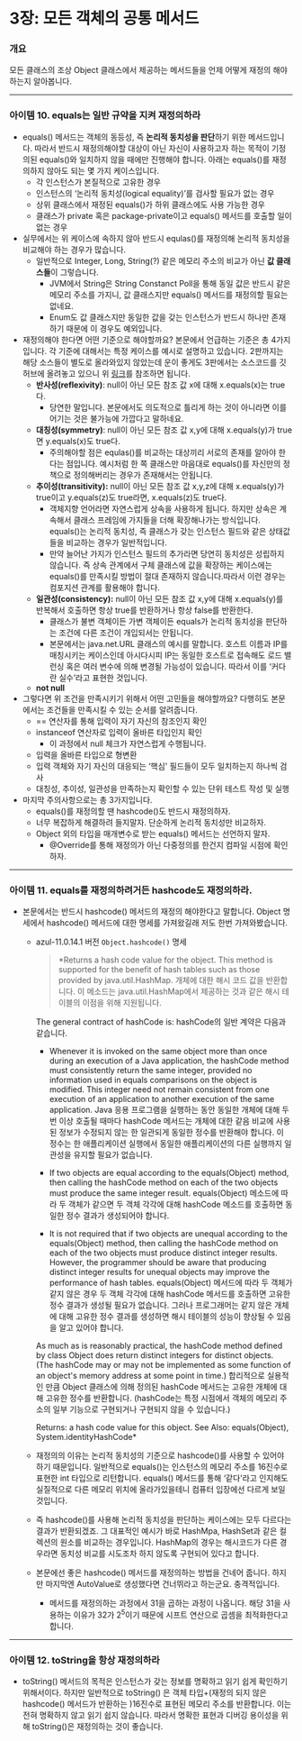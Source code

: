 # 3장: 모든 객체의 공통 메서드

### 개요

모든 클래스의 조상 Object 클래스에서 제공하는 메서드들을 언제 어떻게 재정의 해야하는지 알아봅니다.

---

### 아이템 10. equals는 일반 규약을 지켜 재정의하라

- equals() 메서드는 객체의 동등성, 즉 **논리적 동치성을 판단**하기 위한 메서드입니다. 따라서 반드시 재정의해야할 대상이 아닌 자신이 사용하고자 하는 목적이 기정의된 equals()와 일치하지 않을 때에만 진행해야 합니다. 아래는 equals()를 재정의하지 않아도 되는 몇 가지 케이스입니다.
    - 각 인스턴스가 본질적으로 고유한 경우
    - 인스턴스의 ‘논리적 동치성(logical equality)’를 검사할 필요가 없는 경우
    - 상위 클래스에서 재정된 equals()가 하위 클래스에도 사용 가능한 경우
    - 클래스가 private 혹은 package-private이고 equals() 메서드를 호출할 일이 없는 경우
- 실무에서는 위 케이스에 속하지 않아 반드시 equlas()를 재정의해 논리적 동치성을 비교해야 하는 경우가 많습니다.
    - 일반적으로 Integer, Long, String(?) 같은 메모리 주소의 비교가 아닌 **값 클래스들**이 그렇습니다.
        - JVM에서 String은 String Constanct Poll을 통해 동일 값은 반드시 같은 메모리 주소를 가지니, 값 클래스지만 equals() 메서드를 재정의할 필요는 없네요.
        - Enum도 값 클래스지만 동일한 값을 갖는 인스턴스가 반드시 하나만 존재하기 때문에 이 경우도 예외입니다.
- 재정의해야 한다면 어떤 기준으로 해야할까요? 본문에서 언급하는 기준은 총 4가지입니다. 각 기준에 대해서는 특정 케이스를 예시로 설명하고 있습니다. 2판까지는 해당 소스들이 별도로 올라와있지 않았는데 운이 좋게도 3판에서는 소스코드를 깃허브에 올려놓고 있으니 위 [링크](https://github.com/jbloch/effective-java-3e-source-code/tree/master/src/effectivejava/chapter3/item10)를 참조하면 됩니다.
    - **반사성(reflexivity)**: null이 아닌 모든 참조 값 x에 대해 x.equals(x)는 true다.
        - 당연한 말입니다. 본문에서도 의도적으로 틀리게 하는 것이 아니라면 이를 어기는 것은 불가능에 가깝다고 말하네요.
    - **대칭성(symmetry)**: null이 아닌 모든 참조 값 x,y에 대해 x.equals(y)가 true면 y.equals(x)도 true다.
        - 주의해야할 점은 equlas()를 비교하는 대상끼리 서로의 존재를 알아야 한다는 점입니다. 예시처럼 한 쪽 클래스만 마음대로 equals()를 자신만의 정책으로 정의해버리는 경우가 존재해서는 안됩니다.
    - **추이성(transitivity):** null이 아닌 모든 참조 값 x,y,z에 대해 x.equals(y)가 true이고 y.equals(z)도 true라면, x.equals(z)도 true다.
        - 객체지향 언어라면 자연스럽게 상속을 사용하게 됩니다. 하지만 상속은 계속해서 클래스 프레임에 가지들을 더해 확장해나가는 방식입니다. equals()는 논리적 동치성, 즉 클래스가 갖는 인스턴스 필드와 같은 상태값들을 비교하는 경우가 일반적입니다.
        - 만약 늘어난 가지가 인스턴스 필드의 추가라면 당연히 동치성은 성립하지 않습니다. 즉 상속 관계에서 구체 클래스에 값을 확장하는 케이스에는 equals()를 만족시킬 방법이 절대 존재하지 않습니다.따라서 이런 경우는 컴포지션 관계를 활용해야 합니다.
    - **일관성(consistency):** null이 아닌 모든 참조 값 x,y에 대해 x.equals(y)를 반복해서 호출하면 항상 true를 반환하거나 항상 false를 반환한다.
        - 클래스가 불변 객체이든 가변 객체이든 equals가 논리적 동치성을 판단하는 조건에 다른 조건이 개입되서는 안됩니다.
        - 본문에서는 java.net.URL 클래스의 예시를 말합니다. 호스트 이름과 IP를 매칭시키는 케이스인데 아시다시피 IP는 동일한 호스트로 접속해도 로드 밸런싱 혹은 여러 변수에 의해 변경될 가능성이 있습니다. 따라서 이를 ‘커다란 실수’라고 표현한 것입니다.
    - **not null**
- 그렇다면 위 조건을 만족시키기 위해서 어떤 고민들을 해야할까요? 다행히도 본문에서는 조건들을 만족시킬 수 있는 순서를 알려줍니다.
    - == 연산자를 통해 입력이 자기 자신의 참조인지 확인
    - instanceof 연산자로 입력이 올바른 타입인지 확인
        - 이 과정에서 null 체크가 자연스럽게 수행됩니다.
    - 입력을 올바른 타입으로 형변환
    - 입력 객체와 자기 자신의 대응되는 ‘핵심' 필드들이 모두 일치하는지 하나씩 검사
    - 대칭성, 추이성, 일관성을 만족하는지 확인할 수 있는 단위 테스트 작성 및 실행
- 마지막 주의사항으로는 총 3가지입니다.
    - equals()를 재정의할 땐 hashcode()도 반드시 재정의하자.
    - 너무 복잡하게 해결하려 들지말자. 단순하게 논리적 동치성만 비교하자.
    - Object 외의 타입을 매개변수로 받는 equals() 메서드는 선언하지 말자.
        - @Override를 통해 재정의가 아닌 다중정의를 한건지 컴파일 시점에 확인하자.

---

### 아이템 11. equals를 재정의하려거든 hashcode도 재정의하라.

- 본문에서는 반드시 hashcode() 메서드의 재정의 해야한다고 말합니다. Object 명세에서 hashcode() 메서드에 대한 명세를 가져왔길래 저도 한번 가져와봤습니다.
    - azul-11.0.14.1 버전 `Object.hashcode()` 명세
        
        > *Returns a hash code value for the object. This method is supported for the benefit of hash tables such as those provided by java.util.HashMap.
        개체에 대한 해시 코드 값을 반환합니다. 이 메소드는 java.util.HashMap에서 제공하는 것과 같은 해시 테이블의 이점을 위해 지원됩니다.
        
        The general contract of hashCode is:
        hashCode의 일반 계약은 다음과 같습니다.
        
        - Whenever it is invoked on the same object more than once during an execution of a Java application, the hashCode method must consistently return the same integer, provided no information used in equals comparisons on the object is modified. This integer need not remain consistent from one execution of an application to another execution of the same application.
        Java 응용 프로그램을 실행하는 동안 동일한 개체에 대해 두 번 이상 호출될 때마다 hashCode 메서드는 개체에 대한 같음 비교에 사용된 정보가 수정되지 않는 한 일관되게 동일한 정수를 반환해야 합니다. 이 정수는 한 애플리케이션 실행에서 동일한 애플리케이션의 다른 실행까지 일관성을 유지할 필요가 없습니다.
        
        - If two objects are equal according to the equals(Object) method, then calling the hashCode method on each of the two objects must produce the same integer result.
        equals(Object) 메소드에 따라 두 객체가 같으면 두 객체 각각에 대해 hashCode 메소드를 호출하면 동일한 정수 결과가 생성되어야 합니다.
        
        - It is not required that if two objects are unequal according to the equals(Object) method, then calling the hashCode method on each of the two objects must produce distinct integer results. However, the programmer should be aware that producing distinct integer results for unequal objects may improve the performance of hash tables.
        equals(Object) 메서드에 따라 두 객체가 같지 않은 경우 두 객체 각각에 대해 hashCode 메서드를 호출하면 고유한 정수 결과가 생성될 필요가 없습니다. 그러나 프로그래머는 같지 않은 개체에 대해 고유한 정수 결과를 생성하면 해시 테이블의 성능이 향상될 수 있음을 알고 있어야 합니다.
        
        As much as is reasonably practical, the hashCode method defined by class Object does return distinct integers for distinct objects. (The hashCode may or may not be implemented as some function of an object's memory address at some point in time.)
        합리적으로 실용적인 만큼 Object 클래스에 의해 정의된 hashCode 메서드는 고유한 개체에 대해 고유한 정수를 반환합니다. (hashCode는 특정 시점에서 객체의 메모리 주소의 일부 기능으로 구현되거나 구현되지 않을 수 있습니다.)
        
        Returns: a hash code value for this object.
        See Also: equals(Object), System.identityHashCode*
        > 
    - 재정의의 이유는 논리적 동치성의 기준으로 hashcode()를 사용할 수 있어야 하기 때문입니다. 일반적으로 equals()는 인스턴스의 메모리 주소를 16진수로 표현한 int 타입으로 리턴합니다. equals() 메서드를 통해 ‘같다'라고 인지해도 실질적으로 다른 메모리 위치에 올라가있을테니 컴퓨터 입장에선 다르게 보일 것입니다.
    - 즉 hashcode()를 사용해 논리적 동치성을 판단하는 케이스에는 모두 다르다는 결과가 반환되겠죠. 그 대표적인 예시가 바로 HashMpa, HashSet과 같은 컬렉션의 원소를 비교하는 경우입니다. HashMap의 경우는 해시코드가 다른 경우라면 동치성 비교를 시도조차 하지 않도록 구현되어 있다고 합니다.
    - 본문에선 좋은 hashcode() 메서드를 재정의하는 방법을 건네어 줍니다. 하지만 마지막엔 AutoValue로 생성했다면 건너뛰라고 하는군요. 충격적입니다.
        - 메서드를 재정의하는 과정에서 31을 곱하는 과정이 나옵니다. 해당 31을 사용하는 이유가 32가 $2^5$이기 때문에 시프트 연산으로 곱셈을 최적화한다고 합니다.

---

### 아이템 12. toString을 항상 재정의하라

- toString() 메서드의 목적은 인스턴스가 갖는 정보를 명확하고 읽기 쉽게 확인하기 위해서이다. 하지만 일반적으로 toString() 은 객체 타입+(재정의 되지 않은 hashcode() 메서드가 반환하는 )16진수로 표현된 메모리 주소를 반환합니다. 이는 전혀 명확하지 않고 읽기 쉽지 않습니다. 따라서 명확한 표현과 디버깅 용이성을 위해 toString()은 재정의하는 것이 좋습니다.